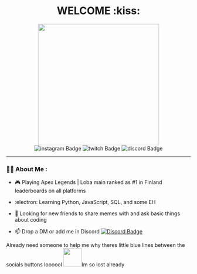<div id="header" align="center">
  <h1> WELCOME :kiss: </h1>
  <img src="https://i.giphy.com/media/v1.Y2lkPTc5MGI3NjExM2RmNThuenJobTlqaHZ0cXJxcXFoamdhcWtqeHl1aGNlNm54NHcxdyZlcD12MV9pbnRlcm5hbF9naWZfYnlfaWQmY3Q9Zw/U3stv4FYyWQ6XddMBf/giphy.gif" width="330"/>
  </div> 

<div id="badges" align="center">
  <a href="https://www.instagram.com/ogcalix.ttv/" style="text-decoration: none;">
  <img src="https://img.shields.io/badge/instagram-orange?style=for-the-badge&logo=instagram&logoColor=white" alt="instagram Badge"/>
  </a>
  <a href="https://www.twitch.tv/ogcalix" style="text-decoration: none;">
  <img src="https://img.shields.io/badge/twitch-purple?style=for-the-badge&logo=twitch&logoColor=white" alt="twitch Badge"/>
  </a>
   <a href="https://discord.com/invite/N4u2zWHs" style="text-decoration: none;">
  <img src="https://img.shields.io/badge/discord-blue?style=for-the-badge&logo=discord&logoColor=white" alt="discord Badge"/>
  </a>
</div>

---

### :woman_technologist: About Me :
- :video_game: Playing Apex Legends | Loba main ranked as #1 in Finland leaderboards on all platforms

- :electron: Learning Python, JavaScript, SQL, and some EH 

- :hugs: Looking for new friends to share memes with and ask basic things about coding

- :mailbox: Drop a DM or add me in Discord  [![Discord Badge](https://img.shields.io/badge/-OGcalix-blue?style=flat&logo=Discord&logoColor=white)](https://discord.com/invite/N4u2zWHs)

Already need someone to help me why theres little blue lines between the socials buttons loooool
<img src="https://streammentor.com/wp-content/uploads/2020/12/output-onlinepngtools9.png" width="50">Im so lost already
 </div>

 <div align="right"> 
  <img src="https://komarev.com/ghpvc/?username=OGcalix&style=flat-square&color=blue" alt=""/>
 </div>
